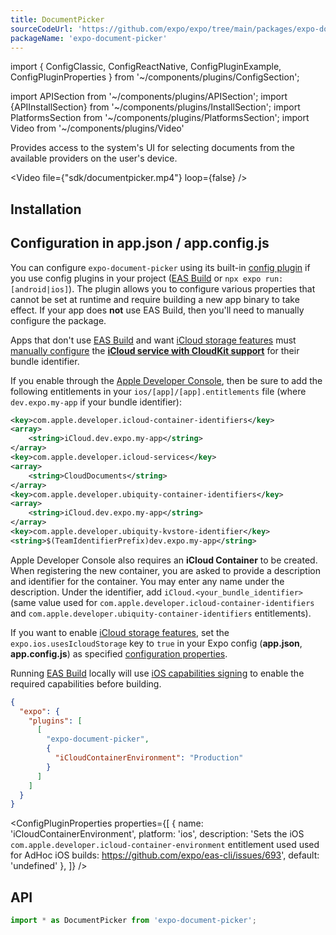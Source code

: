 ```yaml
---
title: DocumentPicker
sourceCodeUrl: 'https://github.com/expo/expo/tree/main/packages/expo-document-picker'
packageName: 'expo-document-picker'
---
```


import { ConfigClassic, ConfigReactNative, ConfigPluginExample, ConfigPluginProperties } from '~/components/plugins/ConfigSection';

import APISection from '~/components/plugins/APISection';
import {APIInstallSection} from '~/components/plugins/InstallSection';
import PlatformsSection from '~/components/plugins/PlatformsSection';
import Video from '~/components/plugins/Video'

Provides access to the system's UI for selecting documents from the available providers on the user's device.

<Video file={"sdk/documentpicker.mp4"} loop={false} />

<PlatformsSection android emulator ios simulator web />

## Installation

<APIInstallSection />

## Configuration in app.json / app.config.js

You can configure `expo-document-picker` using its built-in [config plugin](/guides/config-plugins) if you use config plugins in your project ([EAS Build](/build/introduction) or `npx expo run:[android|ios]`). The plugin allows you to configure various properties that cannot be set at runtime and require building a new app binary to take effect. If your app does **not** use EAS Build, then you'll need to manually configure the package.

<ConfigReactNative>

Apps that don't use [EAS Build](/build/introduction) and want [iCloud storage features][icloud-entitlement] must [manually configure](/build-reference/ios-capabilities#manual-setup) the [**iCloud service with CloudKit support**](https://developer.apple.com/documentation/bundleresources/entitlements/com_apple_developer_icloud-container-environment) for their bundle identifier.

If you enable through the [Apple Developer Console](/build-reference/ios-capabilities#apple-developer-console), then be sure to add the following entitlements in your `ios/[app]/[app].entitlements` file (where `dev.expo.my-app` if your bundle identifier):

```xml
<key>com.apple.developer.icloud-container-identifiers</key>
<array>
    <string>iCloud.dev.expo.my-app</string>
</array>
<key>com.apple.developer.icloud-services</key>
<array>
    <string>CloudDocuments</string>
</array>
<key>com.apple.developer.ubiquity-container-identifiers</key>
<array>
    <string>iCloud.dev.expo.my-app</string>
</array>
<key>com.apple.developer.ubiquity-kvstore-identifier</key>
<string>$(TeamIdentifierPrefix)dev.expo.my-app</string>
```

Apple Developer Console also requires an **iCloud Container** to be created. When registering the new container, you are asked to provide a description and identifier for the container. You may enter any name under the description. Under the identifier, add `iCloud.<your_bundle_identifier>` (same value used for `com.apple.developer.icloud-container-identifiers` and `com.apple.developer.ubiquity-container-identifiers` entitlements).

</ConfigReactNative>

<ConfigPluginExample>

If you want to enable [iCloud storage features][icloud-entitlement], set the `expo.ios.usesIcloudStorage` key to `true` in your Expo config (**app.json**, **app.config.js**) as specified [configuration properties](/versions/latest/config/app/#usesicloudstorage).

Running [EAS Build](/build/introduction) locally will use [iOS capabilities signing](/build-reference/ios-capabilities) to enable the required capabilities before building.

```json
{
  "expo": {
    "plugins": [
      [
        "expo-document-picker",
        {
          "iCloudContainerEnvironment": "Production"
        }
      ]
    ]
  }
}
```

</ConfigPluginExample>

<ConfigPluginProperties properties={[
{ name: 'iCloudContainerEnvironment', platform: 'ios', description: 'Sets the iOS `com.apple.developer.icloud-container-environment` entitlement used used for AdHoc iOS builds: https://github.com/expo/eas-cli/issues/693', default: 'undefined' },
]} />

## API

```js
import * as DocumentPicker from 'expo-document-picker';
```

<APISection packageName="expo-document-picker" apiName="DocumentPicker" />

[icloud-entitlement]: https://developer.apple.com/documentation/bundleresources/entitlements/com_apple_developer_icloud-services
